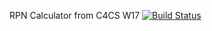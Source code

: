 RPN Calculator from C4CS W17 [![Build Status](https://travis-ci.org/bteisman/c4cs-w17-rpn.svg?branch=master)](https://travis-ci.org/bteisman/c4cs-w17-rpn)

